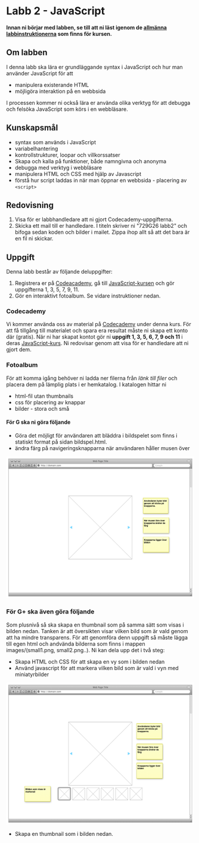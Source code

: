 # Labb 2 - JavaScript

**Innan ni börjar med labben, se till att ni läst igenom de [allmänna labbinstruktionerna](page?id=labbar) som finns för kursen.**

## Om labben

I denna labb ska lära er grundläggande syntax i JavaScript och hur man använder JavaScript för att 

* manipulera existerande HTML
* möjligöra interaktion på en webbsida 

I processen kommer ni också lära er använda olika verktyg för att debugga och felsöka JavaScript som körs i en webbläsare.

## Kunskapsmål

* syntax som används i JavaScript
* variabelhantering
* kontrollstrukturer, loopar och villkorssatser 
* Skapa och kalla på funktioner, både namngivna och anonyma
* debugga med verktyg i webbläsare
* manipulera HTML och CSS med hjälp av Javascript
* förstå hur script laddas in när man öppnar en webbsida - placering av `<script>`

## Redovisning

1. Visa för er labbhandledare att ni gjort Codecademy-uppgifterna.
2. Skicka ett mail till er handledare. I titeln skriver ni "729G26 labb2" och bifoga sedan koden och bilder i mailet. Zippa ihop allt så att det bara är en fil ni skickar.

## Uppgift
Denna labb består av följande deluppgifter:

1. Registrera er på [Codeacademy](http://www.codecademy.com), gå till [JavaScript-kursen](http://www.codecademy.com/tracks/javascript) och gör uppgifterna   1, 3, 5, 7, 9, 11.
2. Gör en interaktivt fotoalbum. Se vidare instruktioner nedan.

### Codecademy

Vi kommer använda oss av material på [Codecademy](http://www.codecademy.com) under denna kurs. För att få tillgång till materialet och spara era resultat måste ni skapa ett konto där (gratis). När ni har skapat kontot gör ni **uppgift 1, 3, 5, 6, 7, 9 och 11** i deras [JavaScript-kurs](http://www.codecademy.com/tracks/javascript). Ni redovisar genom att visa för er handledare att ni gjort dem.

### Fotoalbum

För att komma igång behöver ni ladda ner filerna från _länk till filer_ och placera dem på lämplig plats i er hemkatalog. I katalogen hittar ni

- html-fil utan thumbnails
- css för placering av knappar
- bilder - stora och små

#### För G ska ni göra följande

- Göra det möjligt för användaren att bläddra i bildspelet som finns i statiskt format på sidan bildspel.html. 
- ändra färg på navigeringsknapparna när användaren håller musen över

![Wireframe för basnivå av fotoalbumet](bilder/labb1-bas.png)


### För G+ ska även göra följande

Som plusnivå så ska skapa en thumbnail som på samma sätt som visas i bilden nedan. Tanken är att översikten visar vilken bild som är vald genom att ha mindre transparens. För att genomföra denn uppgift så måste lägga till egen html och andvända bilderna som finns i mappen images/(small1.png, small2.png..). Ni kan dela upp det i två steg:

- Skapa HTML och CSS för att skapa en vy som i bilden nedan
- Använd javascript för att markera vilken bild som är vald i vyn med miniatyrbilder

![Wireframe för plusnivå av fotoalbumet](bilder/labb1-plus.png)


* Skapa en thumbnail som i bilden nedan. 







